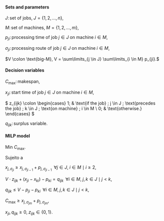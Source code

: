 #### Sets and parameters

$J \colon \text{set of jobs,} \; J = \{1,2,\ldots,n\},$

$M \colon \text{set of machines,} \; M = \{1,2,\ldots,m\},$

$p_{ji} \colon \text{processing time of job} \; j \in J \; \text{on machine} \; i \in M,$

$\sigma_{ji} \colon \text{processing route of job} \; j \in J \; \text{on machine} \; i \in M,$

$V \colon \text{big-M}, V = \sum\limits_{j \in J} \sum\limits_{i \in M} p_{ji}.$

#### Decision variables

$C_{\text{max}} \colon \text{makespan},$

$x_{ji} \colon \text{start time of job} \; j \in J \; \text{on machine} \; i \in M,$

$
    z_{ijk} \colon
    \begin{cases}
    1; & \text{if the job} \; j \in J \; \text{precedes the job} \; k \in J \; \text{on machine} \; i \in M \\
    0; & \text{otherwise.}
    \end{cases}
$

$q_{ijk} \colon \text{surplus variable}.$

#### MILP model

$\text{Min } C_{\text{max}}.$

Sujeito a

$x_{j,\sigma_{ji}} \geq x_{j,\sigma_{ji-1}} + p_{j,\sigma_{ji-1}} \; \; \forall j \in J, \; i \in M \mid i \geq 2,$

$V \cdot z_{ijk} + (x_{ji} - x_{ki}) - p_{ki} = q_{ijk} \;\; \forall i \in M, \; j,k \in J \mid j \lt k,$

$q_{ijk} \leq V - p_{ji} - p_{ki} \;\; \forall i \in M, \; j,k \in J \mid j \lt k,$

$C_{\text{max}} \geq x_{j,\sigma_{jm}} + p_{j,\sigma_{jm}},$

$x_{ji}, q_{ijk} \geq 0, \; z_{ijk} \in \{0,1\}.$